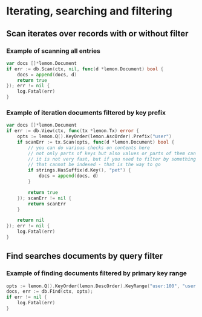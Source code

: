 # Iterating, searching and filtering

## Scan iterates over records with or without filter
### Example of scanning all entries
```go
var docs []*lemon.Document
if err := db.Scan(ctx, nil, func(d *lemon.Document) bool {
    docs = append(docs, d)
    return true
}); err != nil {
    log.Fatal(err)
}
```

### Example of iteration documents filtered by key prefix
```go
var docs []*lemon.Document
if err := db.View(ctx, func(tx *lemon.Tx) error {
    opts := lemon.Q().KeyOrder(lemon.AscOrder).Prefix("user")
    if scanErr := tx.Scan(opts, func(d *lemon.Document) bool {
        // you can do various checks on contents here
        // not only parts of keys but also values or parts of them can be checked
        // it is not very fast, but if you need to filter by something
        // that cannot be indexed - that is the way to go
        if strings.HasSuffix(d.Key(), "pet") {
            docs = append(docs, d)
        }

        return true
    }); scanErr != nil {
        return scanErr
    }

    return nil
}); err != nil {
    log.Fatal(err)
}
```

## Find searches documents by query filter

### Example of finding documents filtered by primary key range 
```go
opts := lemon.Q().KeyOrder(lemon.DescOrder).KeyRange("user:100", "user:109")
docs, err := db.Find(ctx, opts);
if err != nil {
    log.Fatal(err)
}
```


